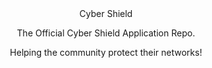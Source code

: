 <div align="center"> 
Cyber Shield
<p>The Official Cyber Shield Application Repo.</p>
<p>Helping the community protect their networks!</p>
</div>

